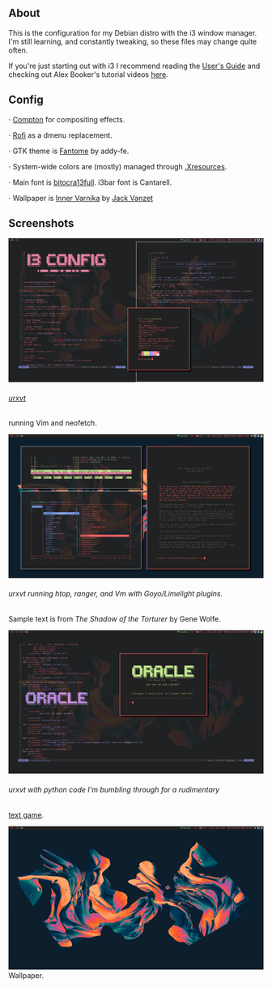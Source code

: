 ## About

This is the configuration for my Debian distro with the i3 window manager. I'm still learning, and constantly tweaking, so these files may change quite often. 

If you're just starting out with i3 I recommend reading the [User's
Guide](https://i3wm.org/docs/userguide.html) and checking out Alex Booker's
tutorial videos [here](https://www.youtube.com/watch?v=j1I63wGcvU4).

## Config

⋅ [Compton](https://github.com/chjj/compton) for compositing effects. 

⋅ [Rofi](https://github.com/davatorium/rofi) as a dmenu replacement. 

⋅ GTK theme is [Fantome](https://github.com/addy-dclxvi/gtk-theme-collections/blob/master/README.md#thunar--geany-fantome) by addy-fe. 

⋅ System-wide colors are (mostly) managed through [.Xresources](https://github.com/mobile-vulgus/.dotfiles/blob/master/.Xresources).

⋅ Main font is [bitocra13full](https://github.com/Tecate/bitmap-fonts/blob/master/README.md). i3bar font is Cantarell.

⋅ Wallpaper is [Inner Varnika](https://web.archive.org/web/20160811213124im_/http://2016.innervarnika.com/app/themes/innervarnika/dist/images/BG_1440_midres.jpg) by [Jack Vanzet](http://www.jackvanzet.com/archive)

## Screenshots

![Config workflow](https://github.com/mobile-vulgus/.dotfiles/blob/master/screenshots/2019-09-19-07-45-14.png)
###### [urxvt](https://wiki.archlinux.org/index.php/Rxvt-unicode)
running Vim and neofetch.

![Floating](https://github.com/mobile-vulgus/.dotfiles/blob/master/screenshots/2019-09-19-08-21-08.png)
###### urxvt running htop, ranger, and Vm with Goyo/Limelight plugins.
Sample text is from *The Shadow of the Torturer* by Gene Wolfe. 

![Prophecy Game](https://github.com/mobile-vulgus/.dotfiles/blob/master/screenshots/2019-09-19-08-44-54.png)
###### urxvt with python code I'm bumbling through for a rudimentary
[text game](https://github.com/mobile-vulgus/Scripts/tree/master/Prophecy_Game).

![Wallpaper](https://github.com/mobile-vulgus/.dotfiles/blob/master/screenshots/2019-09-19-07-45-46.png)
Wallpaper.
